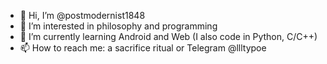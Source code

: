 - 👋 Hi, I’m @postmodernist1848
- 👀 I’m interested in philosophy and programming
- 🌱 I’m currently learning Android and Web (I also code in Python, C/C++)
- 📫 How to reach me: a sacrifice ritual or Telegram @llltypoe

